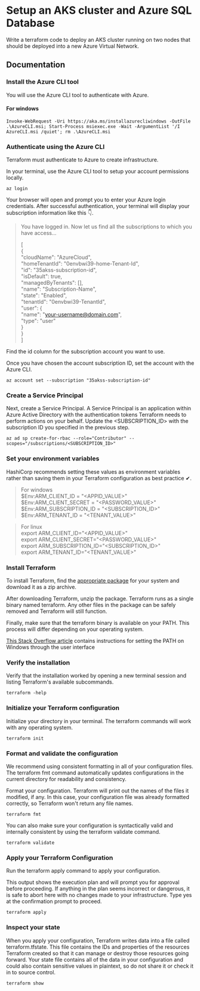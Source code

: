# Setup an AKS cluster and Azure SQL Database 
Write a terraform code to deploy an AKS cluster running on two nodes that should  be deployed into a new Azure Virtual Network.

## Documentation

### Install the Azure CLI tool
You will use the Azure CLI tool to authenticate with Azure.
#### For windows
```
Invoke-WebRequest -Uri https://aka.ms/installazurecliwindows -OutFile .\AzureCLI.msi; Start-Process msiexec.exe -Wait -ArgumentList '/I AzureCLI.msi /quiet'; rm .\AzureCLI.msi
```

### Authenticate using the Azure CLI
Terraform must authenticate to Azure to create infrastructure.

In your terminal, use the Azure CLI tool to setup your account permissions locally.
```
az login
```
Your browser will open and prompt you to enter your Azure login credentials. After successful authentication, your terminal will display your subscription information like this 👇.

>You have logged in. Now let us find all the subscriptions to which you have access...
>
>[  
>  {  
>    "cloudName": "AzureCloud",  
>    "homeTenantId": "0envbwi39-home-Tenant-Id",  
>    "id": "35akss-subscription-id",  
>    "isDefault": true,  
>    "managedByTenants": [],  
>    "name": "Subscription-Name",  
>    "state": "Enabled",  
>    "tenantId": "0envbwi39-TenantId",  
>    "user": {  
>      "name": "your-username@domain.com",  
>      "type": "user"  
>    }  
>  }  
>]

Find the id column for the subscription account you want to use.

Once you have chosen the account subscription ID, set the account with the Azure CLI.

```
az account set --subscription "35akss-subscription-id"
```

### Create a Service Principal
Next, create a Service Principal. A Service Principal is an application within Azure Active Directory with the authentication tokens Terraform needs to perform actions on your behalf. Update the <SUBSCRIPTION_ID> with the subscription ID you specified in the previous step.
```
az ad sp create-for-rbac --role="Contributor" --scopes="/subscriptions/<SUBSCRIPTION_ID>"
```

### Set your environment variables
HashiCorp recommends setting these values as environment variables rather than saving them in your Terraform configuration as best practice ✔.

> For windows  
> $Env:ARM_CLIENT_ID = "<APPID_VALUE>"  
> $Env:ARM_CLIENT_SECRET = "<PASSWORD_VALUE>"  
> $Env:ARM_SUBSCRIPTION_ID = "<SUBSCRIPTION_ID>"  
> $Env:ARM_TENANT_ID = "<TENANT_VALUE>"  

> For linux  
> export ARM_CLIENT_ID="<APPID_VALUE>"  
> export ARM_CLIENT_SECRET="<PASSWORD_VALUE>"  
> export ARM_SUBSCRIPTION_ID="<SUBSCRIPTION_ID>"  
> export ARM_TENANT_ID="<TENANT_VALUE>"  

### Install Terraform
To install Terraform, find the [appropriate package](https://developer.hashicorp.com/terraform/install) for your system and download it as a zip archive.

After downloading Terraform, unzip the package. Terraform runs as a single binary named terraform. Any other files in the package can be safely removed and Terraform will still function.

Finally, make sure that the terraform binary is available on your PATH. This process will differ depending on your operating system.

[This Stack Overflow article](https://stackoverflow.com/questions/1618280/where-can-i-set-path-to-make-exe-on-windows) contains instructions for setting the PATH on Windows through the user interface

### Verify the installation
Verify that the installation worked by opening a new terminal session and listing Terraform's available subcommands.
```
terraform -help
```

### Initialize your Terraform configuration
Initialize your directory in your terminal. The terraform commands will work with any operating system. 
```
terraform init
```

### Format and validate the configuration
We recommend using consistent formatting in all of your configuration files. The terraform fmt command automatically updates configurations in the current directory for readability and consistency.

Format your configuration. Terraform will print out the names of the files it modified, if any. In this case, your configuration file was already formatted correctly, so Terraform won't return any file names.
```
terraform fmt
```
You can also make sure your configuration is syntactically valid and internally consistent by using the terraform validate command.
```
terraform validate
```

### Apply your Terraform Configuration
Run the terraform apply command to apply your configuration.

This output shows the execution plan and will prompt you for approval before proceeding. If anything in the plan seems incorrect or dangerous, it is safe to abort here with no changes made to your infrastructure. Type yes at the confirmation prompt to proceed.
```
terraform apply
```

### Inspect your state
When you apply your configuration, Terraform writes data into a file called terraform.tfstate. This file contains the IDs and properties of the resources Terraform created so that it can manage or destroy those resources going forward. Your state file contains all of the data in your configuration and could also contain sensitive values in plaintext, so do not share it or check it in to source control.
```
terraform show
```